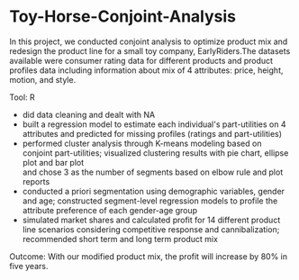# Toy-Horse-Conjoint-Analysis
In this project, we conducted conjoint analysis to optimize product mix and redesign the product line for a small toy company, EarlyRiders.The datasets available were consumer rating data for different products and product profiles data 
including information about mix of 4 attributes: price, height, motion, and style.  <br>

Tool: R  <br>

* did data cleaning and dealt with NA  <br>
* built a regression model to estimate each individual's part-utilities on 4 attributes and predicted for missing profiles (ratings and part-utilities)  <br>
* performed cluster analysis through K-means modeling based on conjoint part-utilities; visualized clustering results with pie chart, ellipse plot and bar plot  <br>
and chose 3 as the number of segments based on elbow rule and plot reports  <br>
* conducted a priori segmentation using demographic variables, gender and age; constructed segment-level regression models to profile the attribute preference of each gender-age group  <br>
* simulated market shares and calculated profit for 14 different product line scenarios considering competitive response and cannibalization; recommended short term and long term product mix  <br>

Outcome: With our modified product mix, the profit will increase by 80% in five years.

